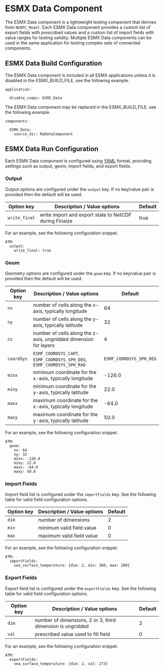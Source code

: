 # ESMX Data Component

The ESMX Data component is a lightweight testing component that derives from `NUOPC_Model`. Each ESMX Data component provides a custom list of export fields with prescribed values and a custom list of import fields with value ranges for testing validity. Multiple ESMX Data components can be used in the same application for testing complex sets of connected components.

## ESMX Data Build Configuration

The ESMX Data component is included in all ESMX applications unless it is disabled in the ESMX_BUILD_FILE, see the following example.

```
application:

  disable_comps: ESMX_Data
```

The ESMX Data component may be replaced in the ESMX_BUILD_FILE, see the following example.

```
components:

  ESMX_Data:
    source_dir: MyDataComponent
```

## ESMX Data Run Configuration

Each ESMX Data component is configured using [YAML](https://yaml.org/) format, providing settings such as output, geom, import fields, and export fields.


### Output

Output options are configured under the `output` key. If no key/value pair is provided then the default will be used.

| Option key          | Description / Value options                            | Default   |
| ------------------- | ------------------------------------------------------ | --------- |
| `write_final`       | write import and export state to NetCDF during Finaize | true      |

For an example, see the following configuration snippet.

```
ATM:
  output:
    write_final: true
```

### Geom

Geometry options are configured under the `geom` key. If no key/value pair is provided then the default will be used.

| Option key | Description / Value options                                            | Default                 |
| ---------- | ---------------------------------------------------------------------- | ----------------------- |
| `nx`       | number of cells along the x-axis, typically longitude                  | 64                      |
| `ny`       | number of cells along the y-axis, typically latitude                   | 32                      |
| `nz`       | number of cells along the z-axis, ungridded dimension for layers       | 4                       |
| `coordSys` | `ESMF_COORDSYS_CART`, `ESMF_COORDSYS_SPH_DEG`, `ESMF_COORDSYS_SPH_RAD` | `ESMF_COORDSYS_SPH_DEG` | 
| `minx`     | minimum coordinate for the x-axis, typically longitude                 | -126.0                  |
| `miny`     | minimum coordinate for the y-axis, typically latitude                  | 22.0                    |
| `maxx`     | maximum coordinate for the x-axis, typically longitude                 | -64.0                   |
| `maxy`     | maximum coordinate for the y-axis, typically latitude                  | 50.0                    |

For an example, see the following configuration snippet.

```
ATM:
  geom:
    nx: 64
    ny: 32
    minx: -126.0
    miny: 22.0
    maxx: -64.0
    maxy: 50.0
```

### Import Fields

Import field list is configured under the `importFields` key. See the following table for valid field configuration options.

| Option key | Description / Value options         | Default    |
| ---------- | ----------------------------------- | ---------- |
| `dim`      | number of dimensions                | 2          |
| `min`      | minimum valid field value           | 0          |
| `max`      | maximum valid field value           | 0          |

For an example, see the following configuration snippet.

```
ATM:
  importFields:
    sea_surface_temperature: {dim: 2, min: 260, max: 280}
```

### Export Fields

Export field list is configured under the `exportFields` key. See the following table for valid field configuration options.

| Option key | Description / Value options                                | Default    |
| ---------- | ---------------------------------------------------------- | ---------- |
| `dim`      | number of dimensions, 2 or 3, third dimension is ungridded | 2          |
| `val`      | prescribed value used to fill field                        | 0          |

For an example, see the following configuration snippet.

```
ATM:
  exportFields:
    sea_surface_temperature: {dim: 2, val: 273}
```

